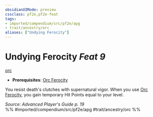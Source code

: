 ```yaml
---
obsidianUIMode: preview
cssclass: pf2e,pf2e-feat
tags:
- imported/compendium/src/pf2e/apg
- trait/ancestry/orc
aliases: ["Undying Ferocity"]
---
```

# Undying Ferocity  *Feat 9*  
[orc](orc.md)  

- **Prerequisites**: [Orc Ferocity](orc-ferocity.md)

You resist death's clutches with supernatural vigor. When you use [Orc Ferocity](orc-ferocity.md), you gain temporary Hit Points equal to your level.

*Source: Advanced Player's Guide p. 19*  
%% #imported/compendium/src/pf2e/apg #trait/ancestry/orc %%